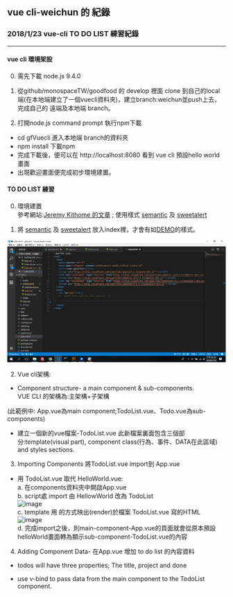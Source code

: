 ## vue cli-weichun 的 紀錄

### 2018/1/23 vue-cli TO DO LIST 練習紀錄 

***

#### vue cli 環境架設

0. 需先下載 node.js 9.4.0

1. 從github/monospaceTW/goodfood 的 develop 裡面 clone 到自己的local端(在本地端建立了一個vuecli資料夾)，建立branch:weichun並push上去，完成自己的 遠端及本地端 branch。

2. 打開node.js command prompt 執行npm下載
- cd gfVuecli 進入本地端 branch的資料夾
- npm install 下載npm
- 完成下載後，便可以在 http://localhost:8080 看到 vue cli 預設hello world 畫面
- 出現歡迎畫面便完成初步環境建置。 

#### TO DO LIST 練習

0. 環境建置  
參考網站:[Jeremy Kithome 的文章](https://scotch.io/tutorials/build-a-to-do-app-with-vue-js-2) ; 
使用樣式 [semantic](https://semantic-ui.com/) 及 [sweetalert](https://sweetalert.js.org/)


1. 將 [semantic](https://semantic-ui.com/) 及 [sweetalert](https://sweetalert.js.org/) 放入index裡，才會有如[DEMO](https://todo-vue.herokuapp.com/)的樣式。


![image](../imgs/style.png)

2. Vue cli架構:

- Component structure- a main component & sub-components. <br>
VUE CLI 的架構為:主架構+子架構


(此範例中: App.vue為main component;TodoList.vue、Todo.vue為sub-components)

- 建立一個新的vue檔案-TodoList.vue 此新檔案裏面包含三個部分:template(visual part), component class(行為、事件、DATA在此區域) and styles sections.


3. Importing Components 將TodoList.vue import到 App.vue

- 用 TodoList.vue 取代 HelloWorld.vue: <br>
  a. 在components資料夾中開啟App.vue <br>
  b. script處 import 由 HellowWorld 改為 TodoList <br>
  ![image](../images/import.png)
  <br>
  c. template 用 <todo-list></todo-list>的方式映出(render)於檔案 TodoList.vue 寫的HTML<br>
  ![image](../images/importTemplate.png)
  <br>
  d. 完成import之後，則main-component-App.vue的頁面就會從原本預設helloWorld畫面轉為顯示sub-component-TodoList.vue的內容
  <br>

  
4. Adding Component Data- 在App.vue 增加 to do list 的內容資料

- todos will have three properties; The title, project and done

- use v-bind  to pass data from the main component to the TodoList component. <todo-list v-bind:todos="todos"></todo-list>

